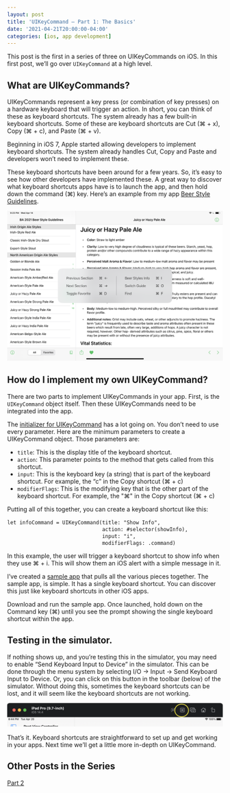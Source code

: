 ```yaml
---
layout: post
title: 'UIKeyCommand — Part 1: The Basics'
date: '2021-04-21T20:00:00-04:00'
categories: [ios, app development]
---
```


This post is the first in a series of three on UIKeyCommands on iOS. In this first post, we’ll go over `UIKeyCommand` at a high level. 

## What are UIKeyCommands? 

UIKeyCommands represent a key press (or combination of key presses) on a hardware keyboard that will trigger an action. In short, you can think of these as keyboard shortcuts. The system already has a few built-in keyboard shortcuts. Some of these are keyboard shortcuts are Cut (⌘ + x), Copy (⌘ + c), and Paste (⌘ + v).

Beginning in iOS 7, Apple started allowing developers to implement keyboard shortcuts. The system already handles Cut, Copy and Paste and developers won’t need to implement these. 

These keyboard shortcuts have been around for a few years. So, it’s easy to see how other developers have implemented these. A great way to discover what keyboard shortcuts apps have is to launch the app, and then hold down the command (⌘) key.  Here’s an example from my app [Beer Style Guidelines](https://www.beerstyleguidelines.app). 


![iPad Keyboard Shortcut Discovery](/public/images/2021-uikeycommand-1/discovery.png)

## How do I implement my own UIKeyCommand?

There are two parts to implement UIKeyCommands in your app. First, is the `UIKeyCommand` object itself. Then these UIKeyCommands need to be integrated into the app. 

The [initializer for UIKeyCommand](https://developer.apple.com/documentation/uikit/uikeycommand/3358593-init "UIKeyCommand init") has a lot going on. You don’t need to use every parameter. Here are the minimum parameters to create a UIKeyCommand object. Those parameters are: 

* `title`: This is the display title of the keyboard shortcut. 
* `action`: This parameter points to the method that gets called from this shortcut. 
* `input`: This is the keyboard key (a string) that is part of the keyboard shortcut. For example, the “c” in the Copy shortcut (⌘ + c)
* `modifierFlags`: This is the modifying key that is the other part of the keyboard shortcut. For example, the "⌘" in the Copy shortcut (⌘ + c)

Putting all of this together, you can create a keyboard shortcut like this: 

```
let infoCommand = UIKeyCommand(title: "Show Info",
                               action: #selector(showInfo),
                               input: "i",
                               modifierFlags: .command)
```

In this example, the user will trigger a keyboard shortcut to show info when they use ⌘ + i. This will show them an iOS alert with a simple message in it. 

I’ve created a [sample app](https://github.com/rwgrier/UIKeyCommand-series/tree/part-1-basics) that pulls all the various pieces together. The sample app, is simple. It has a single keyboard shortcut. You can discover this just like keyboard shortcuts in other iOS apps. 

Download and run the sample app. Once launched, hold down on the Command key (⌘) until you see the prompt showing the single keyboard shortcut within the app. 

## Testing in the simulator. 

If nothing shows up, and you’re testing this in the simulator, you may need to enable “Send Keyboard Input to Device” in the simulator. This can be done through the menu system by selecting I/O → Input → Send Keyboard Input to Device. Or, you can click on this button in the toolbar (below) of the simulator. Without doing this, sometimes the keyboard shortcuts can be lost, and it will seem like the keyboard shortcuts are not working. 

![Send Keyboard Input to Device](/public/images/2021-uikeycommand-1/send-keyboard-input-to-device.png)

That’s it. Keyboard shortcuts are straightforward to set up and get working in your apps. Next time we’ll get a little more in-depth on UIKeyCommand. 

## Other Posts in the Series
[Part 2](/2021/04/26/uikeycommand-part-2/) 
